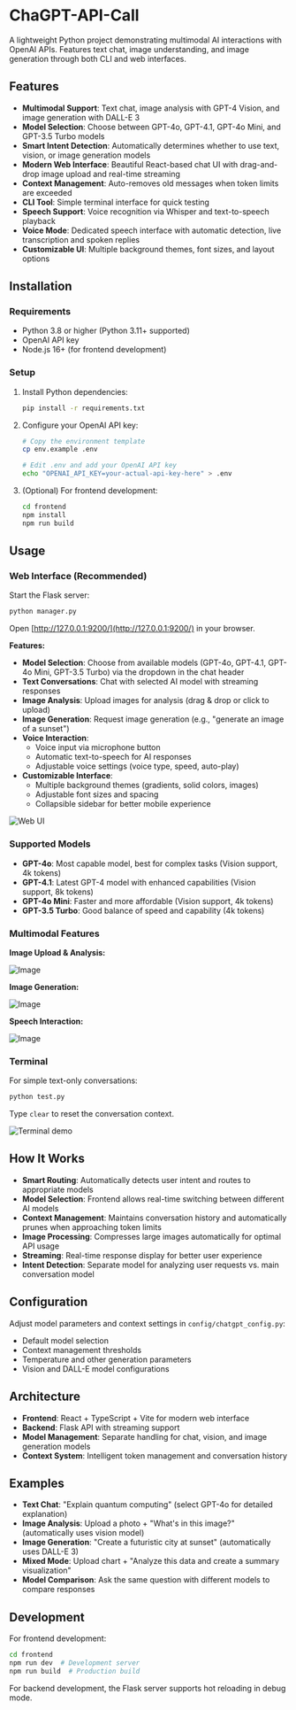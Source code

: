 # ChaGPT-API-Call

A lightweight Python project demonstrating multimodal AI interactions with OpenAI APIs. Features text chat, image understanding, and image generation through both CLI and web interfaces.

## Features
- **Multimodal Support**: Text chat, image analysis with GPT-4 Vision, and image generation with DALL-E 3
- **Model Selection**: Choose between GPT-4o, GPT-4.1, GPT-4o Mini, and GPT-3.5 Turbo models
- **Smart Intent Detection**: Automatically determines whether to use text, vision, or image generation models
- **Modern Web Interface**: Beautiful React-based chat UI with drag-and-drop image upload and real-time streaming
- **Context Management**: Auto-removes old messages when token limits are exceeded
- **CLI Tool**: Simple terminal interface for quick testing
- **Speech Support**: Voice recognition via Whisper and text-to-speech playback
- **Voice Mode**: Dedicated speech interface with automatic detection, live transcription and spoken replies
- **Customizable UI**: Multiple background themes, font sizes, and layout options

## Installation

### Requirements
- Python 3.8 or higher (Python 3.11+ supported)
- OpenAI API key
- Node.js 16+ (for frontend development)

### Setup
1. Install Python dependencies:
   ```bash
   pip install -r requirements.txt
   ```
   
2. Configure your OpenAI API key:
   ```bash
   # Copy the environment template
   cp env.example .env
   
   # Edit .env and add your OpenAI API key
   echo "OPENAI_API_KEY=your-actual-api-key-here" > .env
   ```

3. (Optional) For frontend development:
   ```bash
   cd frontend
   npm install
   npm run build
   ```

## Usage

### Web Interface (Recommended)
Start the Flask server:
```bash
python manager.py
```
Open [http://127.0.0.1:9200/](http://127.0.0.1:9200/) in your browser.

**Features:**
- **Model Selection**: Choose from available models (GPT-4o, GPT-4.1, GPT-4o Mini, GPT-3.5 Turbo) via the dropdown in the chat header
- **Text Conversations**: Chat with selected AI model with streaming responses
- **Image Analysis**: Upload images for analysis (drag & drop or click to upload)
- **Image Generation**: Request image generation (e.g., "generate an image of a sunset")
- **Voice Interaction**: 
  - Voice input via microphone button
  - Automatic text-to-speech for AI responses
  - Adjustable voice settings (voice type, speed, auto-play)
- **Customizable Interface**:
  - Multiple background themes (gradients, solid colors, images)
  - Adjustable font sizes and spacing
  - Collapsible sidebar for better mobile experience

![Web UI](https://github.com/user-attachments/assets/35258f09-b0fb-49cf-b4a5-d97e54ba0f09)

### Supported Models
- **GPT-4o**: Most capable model, best for complex tasks (Vision support, 4k tokens)
- **GPT-4.1**: Latest GPT-4 model with enhanced capabilities (Vision support, 8k tokens)
- **GPT-4o Mini**: Faster and more affordable (Vision support, 4k tokens)
- **GPT-3.5 Turbo**: Good balance of speed and capability (4k tokens)

### Multimodal Features

**Image Upload & Analysis:**

![Image](https://github.com/user-attachments/assets/57d5f86f-a90a-4383-921f-be69b1111033)

**Image Generation:**

![Image](https://github.com/user-attachments/assets/fbc05f43-2ae4-4658-a00a-03094a90453c)

**Speech Interaction:**

![Image](https://github.com/user-attachments/assets/db2e6abd-532d-4f22-83cf-efa73a73b747)

### Terminal
For simple text-only conversations:
```bash
python test.py
```
Type `clear` to reset the conversation context.

![Terminal demo](https://user-images.githubusercontent.com/17317538/233408407-f798960d-cde1-4f8f-af5a-98edbe7a5dd8.png)

## How It Works
- **Smart Routing**: Automatically detects user intent and routes to appropriate models
- **Model Selection**: Frontend allows real-time switching between different AI models
- **Context Management**: Maintains conversation history and automatically prunes when approaching token limits
- **Image Processing**: Compresses large images automatically for optimal API usage
- **Streaming**: Real-time response display for better user experience
- **Intent Detection**: Separate model for analyzing user requests vs. main conversation model

## Configuration
Adjust model parameters and context settings in `config/chatgpt_config.py`:
- Default model selection
- Context management thresholds
- Temperature and other generation parameters
- Vision and DALL-E model configurations

## Architecture
- **Frontend**: React + TypeScript + Vite for modern web interface
- **Backend**: Flask API with streaming support
- **Model Management**: Separate handling for chat, vision, and image generation models
- **Context System**: Intelligent token management and conversation history

## Examples
- **Text Chat**: "Explain quantum computing" (select GPT-4o for detailed explanation)
- **Image Analysis**: Upload a photo + "What's in this image?" (automatically uses vision model)
- **Image Generation**: "Create a futuristic city at sunset" (automatically uses DALL-E 3)
- **Mixed Mode**: Upload chart + "Analyze this data and create a summary visualization"
- **Model Comparison**: Ask the same question with different models to compare responses

## Development
For frontend development:
```bash
cd frontend
npm run dev  # Development server
npm run build  # Production build
```

For backend development, the Flask server supports hot reloading in debug mode.
